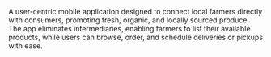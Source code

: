 A user-centric mobile application designed to connect local farmers directly with consumers, promoting fresh, organic, and locally sourced produce. The app eliminates intermediaries, enabling farmers to list their available products, while users can browse, order, and schedule deliveries or pickups with ease.
